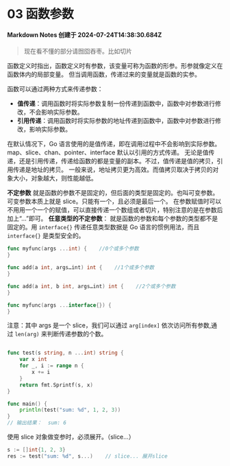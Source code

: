 # 03 函数参数

#### Markdown Notes 创建于 2024-07-24T14:38:30.684Z

> 现在看不懂的部分请囫囵吞枣。比如切片

函数定义时指出，函数定义时有参数，该变量可称为函数的形参。形参就像定义在函数体内的局部变量。
但当调用函数，传递过来的变量就是函数的实参。

函数可以通过两种方式来传递参数：

-   **值传递**：调用函数时将实际参数复制一份传递到函数中，函数中对参数进行修改，不会影响实际参数。
-   **引用传递**：调用函数时将实际参数的地址传递到函数中，函数中对参数进行修改，影响实际参数。

在默认情况下，Go 语言使用的是值传递，即在调用过程中不会影响到实际参数。
map、slice、chan、pointer、interface 默认以引用的方式传递。
无论是值传递，还是引用传递，传递给函数的都是变量的副本。不过，值传递是值的拷贝，引用传递是地址的拷贝。
一般来说，地址拷贝更为高效。而值拷贝取决于拷贝的对象大小，对象越大，则性能越低。

**不定参数** 就是函数的参数不是固定的，但后面的类型是固定的。也叫可变参数。可变参数本质上就是 slice。只能有一个，且必须是最后一个。
在参数赋值时可以不用用一个一个的赋值，可以直接传递一个数组或者切片，特别注意的是在参数后加上“…”即可。
**任意类型的不定参数**： 就是函数的参数和每个参数的类型都不是固定的。用 `interface{}` 传递任意类型数据是 Go 语言的惯例用法，而且 `interface{}` 是类型安全的。

```go
func myfunc(args ...int) {    //0个或多个参数
}

func add(a int, args…int) int {    //1个或多个参数
}

func add(a int, b int, args…int) int {    //2个或多个参数
}

func myfunc(args ...interface{}) {
}

```

注意：其中 args 是一个 slice，我们可以通过 `arg[index]` 依次访问所有参数,通过 `len(arg)` 来判断传递参数的个数。

```go

func test(s string, n ...int) string {
    var x int
    for _, i := range n {
        x += i
    }
    return fmt.Sprintf(s, x)
}

func main() {
    println(test("sum: %d", 1, 2, 3))
}
// 输出结果：  sum: 6
```

使用 slice 对象做变参时，必须展开。（slice...）

```go
s := []int{1, 2, 3}
res := test("sum: %d", s...)    // slice... 展开slice
```
